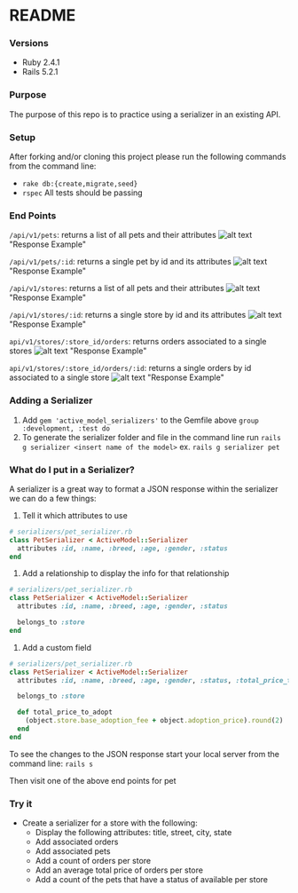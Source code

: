 # README

### Versions
- Ruby 2.4.1
- Rails 5.2.1

### Purpose
The purpose of this repo is to practice using a serializer in an existing API.

### Setup
After forking and/or cloning this project please run the following commands from the command line:
- `rake db:{create,migrate,seed}`
- `rspec` All tests should be passing

### End Points

`/api/v1/pets`: returns a list of all pets and their attributes
![alt text](https://github.com/dionew1/serializer_practice/blob/master/public/api_v1_pets.png) "Response Example"

`/api/v1/pets/:id`: returns a single pet by id and its attributes
![alt text](https://github.com/dionew1/serializer_practice/blob/master/public/api_v1_pet_1.png) "Response Example"

`/api/v1/stores`: returns a list of all pets and their attributes
![alt text](https://github.com/dionew1/serializer_practice/blob/master/public/api_v1_stores.png) "Response Example"

`/api/v1/stores/:id`: returns a single store by id and its attributes
![alt text](https://github.com/dionew1/serializer_practice/blob/master/public/api_v1_stores_1.png) "Response Example"

`api/v1/stores/:store_id/orders`: returns orders associated to a single stores
![alt text](https://github.com/dionew1/serializer_practice/blob/master/public/api_v1_stores_1_orders.png) "Response Example"

`api/v1/stores/:store_id/orders/:id`: returns a single orders by id associated to a single store
![alt text](https://github.com/dionew1/serializer_practice/blob/master/public/api_v1_stores_1_orders_1.png) "Response Example"

### Adding a Serializer
1. Add `gem 'active_model_serializers'` to the Gemfile above `group :development, :test do`
1. To generate the serializer folder and file in the command line run
   `rails g serializer <insert name of the model>` ex. `rails g serializer pet`

### What do I put in a Serializer?
A serializer is a great way to format a JSON response within the serializer we can do a few things:
1. Tell it which attributes to use
```ruby
# serializers/pet_serializer.rb
class PetSerializer < ActiveModel::Serializer
  attributes :id, :name, :breed, :age, :gender, :status
end
```

1. Add a relationship to display the info for that relationship
```ruby
# serializers/pet_serializer.rb
class PetSerializer < ActiveModel::Serializer
  attributes :id, :name, :breed, :age, :gender, :status

  belongs_to :store
end
```

1. Add a custom field
```ruby
# serializers/pet_serializer.rb
class PetSerializer < ActiveModel::Serializer
  attributes :id, :name, :breed, :age, :gender, :status, :total_price_to_adopt

  belongs_to :store

  def total_price_to_adopt
    (object.store.base_adoption_fee + object.adoption_price).round(2)
  end
end
```

To see the changes to the JSON response start your local server from the command line: `rails s`

Then visit one of the above end points for pet

### Try it

- Create a serializer for a store with the following:
  - Display the following attributes: title, street, city, state
  - Add associated orders
  - Add associated pets
  - Add a count of orders per store
  - Add an average total price of orders per store
  - Add a count of the pets that have a status of available per store
